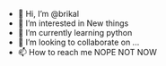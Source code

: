 - 👋 Hi, I’m @brikal
- 👀 I’m interested in New things
- 🌱 I’m currently learning python
- 💞️ I’m looking to collaborate on ...
- 📫 How to reach me NOPE NOT NOW 

<!---
brikal/brikal is a ✨ special ✨ repository because its `README.md` (this file) appears on your GitHub profile.
You can click the Preview link to take a look at your changes.
--->
